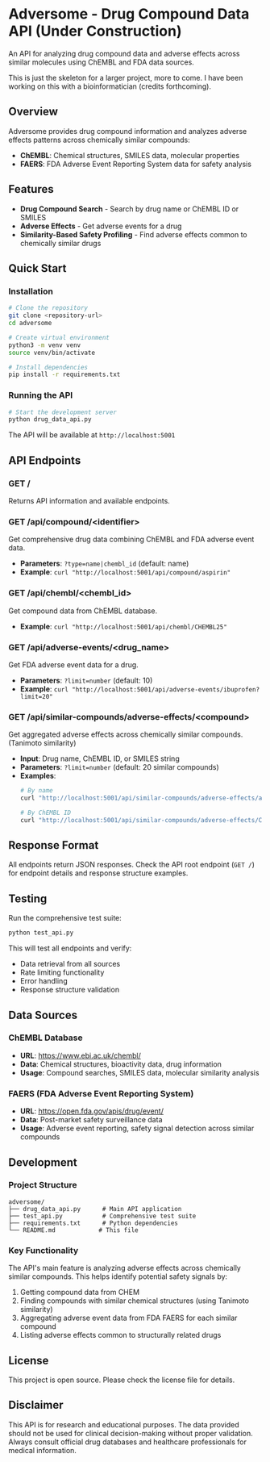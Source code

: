 # Adversome - Drug Compound Data API (Under Construction)

An API for analyzing drug compound data and adverse effects across similar molecules using ChEMBL and FDA data sources.

This is just the skeleton for a larger project, more to come. I have been working on this with a bioinformatician (credits forthcoming).

## Overview

Adversome provides drug compound information and analyzes adverse effects patterns across chemically similar compounds:

- **ChEMBL**: Chemical structures, SMILES data, molecular properties
- **FAERS**: FDA Adverse Event Reporting System data for safety analysis

## Features

- **Drug Compound Search** - Search by drug name or ChEMBL ID or SMILES
- **Adverse Effects** - Get adverse events for a drug
- **Similarity-Based Safety Profiling** - Find adverse effects common to chemically similar drugs


## Quick Start

### Installation

```bash
# Clone the repository
git clone <repository-url>
cd adversome

# Create virtual environment
python3 -m venv venv
source venv/bin/activate

# Install dependencies
pip install -r requirements.txt
```

### Running the API

```bash
# Start the development server
python drug_data_api.py
```

The API will be available at `http://localhost:5001`

## API Endpoints

### GET /
Returns API information and available endpoints.

### GET /api/compound/\<identifier>
Get comprehensive drug data combining ChEMBL and FDA adverse event data.
- **Parameters**: `?type=name|chembl_id` (default: name)
- **Example**: `curl "http://localhost:5001/api/compound/aspirin"`

### GET /api/chembl/\<chembl_id>
Get compound data from ChEMBL database.
- **Example**: `curl "http://localhost:5001/api/chembl/CHEMBL25"`

### GET /api/adverse-events/\<drug_name>
Get FDA adverse event data for a drug.
- **Parameters**: `?limit=number` (default: 10)
- **Example**: `curl "http://localhost:5001/api/adverse-events/ibuprofen?limit=20"`

### GET /api/similar-compounds/adverse-effects/\<compound>
Get aggregated adverse effects across chemically similar compounds. (Tanimoto similarity)
- **Input**: Drug name, ChEMBL ID, or SMILES string
- **Parameters**: `?limit=number` (default: 20 similar compounds)
- **Examples**:
  ```bash
  # By name
  curl "http://localhost:5001/api/similar-compounds/adverse-effects/aspirin"
  
  # By ChEMBL ID
  curl "http://localhost:5001/api/similar-compounds/adverse-effects/CHEMBL25"
  ```

## Response Format
All endpoints return JSON responses. Check the API root endpoint (`GET /`) for endpoint details and response structure examples.

## Testing

Run the comprehensive test suite:

```bash
python test_api.py
```

This will test all endpoints and verify:
- Data retrieval from all sources
- Rate limiting functionality
- Error handling
- Response structure validation

## Data Sources

### ChEMBL Database
- **URL**: https://www.ebi.ac.uk/chembl/
- **Data**: Chemical structures, bioactivity data, drug information
- **Usage**: Compound searches, SMILES data, molecular similarity analysis

### FAERS (FDA Adverse Event Reporting System)  
- **URL**: https://open.fda.gov/apis/drug/event/
- **Data**: Post-market safety surveillance data
- **Usage**: Adverse event reporting, safety signal detection across similar compounds


## Development

### Project Structure
```
adversome/
├── drug_data_api.py      # Main API application
├── test_api.py           # Comprehensive test suite
├── requirements.txt      # Python dependencies
└── README.md            # This file
```

### Key Functionality

The API's main feature is analyzing adverse effects across chemically similar compounds. This helps identify potential safety signals by:

1. Getting compound data from CHEM
2. Finding compounds with similar chemical structures (using Tanimoto similarity)
3. Aggregating adverse event data from FDA FAERS for each similar compound  
4. Listing adverse effects common to structurally related drugs


## License

This project is open source. Please check the license file for details.

## Disclaimer

This API is for research and educational purposes. The data provided should not be used for clinical decision-making without proper validation. Always consult official drug databases and healthcare professionals for medical information.

